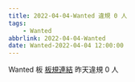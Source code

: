 ```yaml
---
title: 2022-04-04-Wanted 違規 0 人
tags:
    - Wanted
abbrlink: 2022-04-04-Wanted
date: Wanted-2022-04-04 12:00:00
---
```

Wanted 板 [板規連結](https://www.ptt.cc/bbs/Wanted/M.1608829773.A.D3B.html)
昨天違規 0 人
